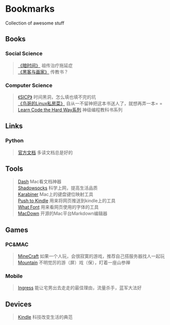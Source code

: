 # Bookmarks
Collection of awesome stuff

## Books
### Social Science
> [《暗时间》](http://book.douban.com/subject/6709809/) 祖传治疗拖延症  
> [《黑客与画家》](http://book.douban.com/subject/6021440/) 传教书？  

### Computer Science
> [《SICP》](http://mitpress.mit.edu/sicp/) 时间黑洞，怎么填也填不完的坑  
> [《鸟哥的Linux私房菜》](http://vbird.dic.ksu.edu.tw/) 自从一不留神把这本书送人了，就想再弄一本= =  
> [Learn Code the Hard Way系列](http://learncodethehardway.org/)  神级编程教科书系列  

## Links
### Python
> [官方文档](https://docs.python.org/) 多读文档总是好的

## Tools
> [Dash](https://itunes.apple.com/us/app/dash-docs-snippets/id458034879?mt=12) Mac看文档神器  
> [Shadowsocks](https://github.com/shadowsocks/shadowsocks) 科学上网，提高生活品质  
> [Karabiner](https://github.com/tekezo/Karabiner) Mac上的键盘键位映射工具  
> [Push to Kindle](http://fivefilters.org/kindle-it/) 用来将网页推送到kindle上的工具  
> [What Font](http://chengyinliu.com/whatfont.html) 用来看网页使用的字体的工具  
> [MacDown](https://github.com/uranusjr/macdown) 开源的Mac平台Markdown编辑器  

## Games
### PC&MAC
> [MineCraft](https://minecraft.net/) 如果一个人玩，会很寂寞的游戏，推荐自己搭服务器找人一起玩  
> [Mountain](http://store.steampowered.com/app/313340/) 不明觉厉的游（屏）戏（保），盯着一座山参禅  

### Mobile
> [Ingress](https://www.ingress.com/) 能让宅男出去走走的最佳理由，流量杀手，蓝军大法好  

## Devices
> [Kindle](http://www.amazon.cn/Kindle%E5%95%86%E5%BA%97/b/ref=topnav_storetab_kinc?ie=UTF8&node=116087071) 科技改变生活的典范  
